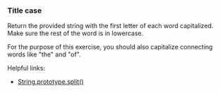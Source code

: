 ### Title case

Return the provided string with the first letter of each word capitalized. Make sure the rest of the word is in lowercase.

For the purpose of this exercise, you should also capitalize connecting words like "the" and "of".

Helpful links:
* [String.prototype.split()](https://developer.mozilla.org/en-US/docs/Web/JavaScript/Reference/Global_Objects/String/split)

